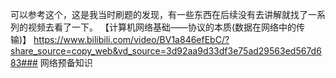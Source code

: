 可以参考这个，这是我当时刷题的发现，有一些东西在后续没有去讲解就找了一系列的视频去看了一下。
【计算机网络基础——协议的本质(数据在网络中的传输)】 https://www.bilibili.com/video/BV1a846efEbC/?share_source=copy_web&vd_source=3d92aa9d33df3e75ad29563ed567d683### 网络预备知识  
